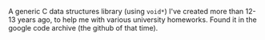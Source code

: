 A generic C data structures library (using `void*`) I've created more than 12-13 years ago, to help me with various university homeworks. Found it in the google code archive (the github of that time). 
